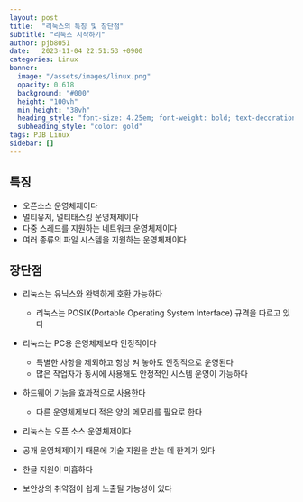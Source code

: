 ```yaml
---
layout: post
title:  "리눅스의 특징 및 장단점"
subtitle: "리눅스 시작하기"
author: pjb8051
date:   2023-11-04 22:51:53 +0900
categories: Linux 
banner:
  image: "/assets/images/linux.png"
  opacity: 0.618
  background: "#000"
  height: "100vh"
  min_height: "38vh"
  heading_style: "font-size: 4.25em; font-weight: bold; text-decoration: underline"
  subheading_style: "color: gold"
tags: PJB Linux
sidebar: []
---
```


## 특징

* 오픈소스 운영체제이다
* 멀티유저, 멀티태스킹 운영체제이다
* 다중 스레드를 지원하는 네트워크 운영체제이다
* 여러 종류의 파일 시스템을 지원하는 운영체제이다


## 장단점
* 리눅스는 유닉스와 완벽하게 호환 가능하다
  - 리눅스는 POSIX(Portable Operating System Interface) 규격을 따르고 있다<br>

* 리눅스는 PC용 운영체제보다 안정적이다
  - 특별한 사항을 제외하고 항상 켜 놓아도 안정적으로 운영된다
  - 많은 작업자가 동시에 사용해도 안정적인 시스템 운영이 가능하다<br>

* 하드웨어 기능을 효과적으로 사용한다
  - 다른 운영체제보다 적은 양의 메모리를 필요로 한다<br>
  
* 리눅스는 오픈 소스 운영체제이다
* 공개 운영체제이기 때문에 기술 지원을 받는 데 한계가 있다
* 한글 지원이 미흡하다
* 보안상의 취약점이 쉽게 노출될 가능성이 있다